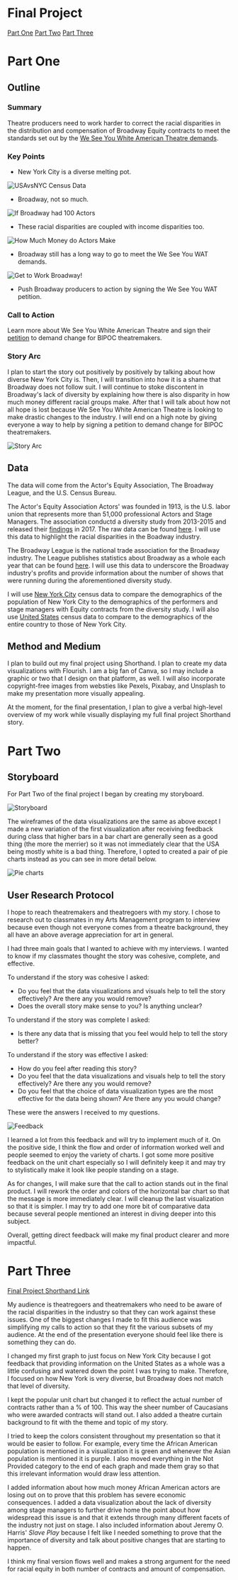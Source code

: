 # Final Project

[Part One](#part-one) [Part Two](#part-two) [Part Three](#part-three)

# Part One

## Outline

### Summary
Theatre producers need to work harder to correct the racial disparities in the distribution and compensation of Broadway Equity contracts to meet the standards set out by the [We See You White American Theatre demands](https://www.weseeyouwat.com/). 

### Key Points
- New York City is a diverse melting pot.

![USAvsNYC Census Data](https://user-images.githubusercontent.com/73760381/99733228-d7d95800-2a8e-11eb-9b66-7d8bf53e17bf.jpg)

- Broadway, not so much.

![If Broadway had 100 Actors](https://user-images.githubusercontent.com/73760381/99733223-d60f9480-2a8e-11eb-8446-78960aae2137.jpg)

- These racial disparities are coupled with income disparities too.

![How Much Money do Actors Make](https://user-images.githubusercontent.com/73760381/99733213-d3ad3a80-2a8e-11eb-964c-7b722ab50acf.jpg)

- Broadway still has a long way to go to meet the We See You WAT demands.

![Get to Work Broadway!](https://user-images.githubusercontent.com/73760381/99733233-d9a31b80-2a8e-11eb-9f23-41df12d2e1dd.jpg)

- Push Broadway producers to action by signing the We See You WAT petition. 

### Call to Action
Learn more about We See You White American Theatre and sign their [petition](https://www.weseeyouwat.com/) to demand change for BIPOC theatremakers. 

### Story Arc
I plan to start the story out positively by positively by talking about how diverse New York City is. Then, I will transition into how it is a shame that Broadway does not follow suit. I will continue to stoke discontent in Broadway's lack of diversity by explaining how there is also disparity in how much money different racial groups make. After that I will talk about how not all hope is lost because We See You White American Theatre is looking to make drastic changes to the industry. I will end on a high note by giving everyone a way to help by signing a petition to demand change for BIPOC theatremakers. 

![Story Arc](https://user-images.githubusercontent.com/73760381/99734664-30115980-2a91-11eb-9a93-dc5b609bf48d.jpg) 

## Data
The data will come from the Actor's Equity Association, The Broadway League, and the U.S. Census Bureau.

The Actor's Equity Association Actors' was founded in 1913, is the U.S. labor union that represents more than 51,000 professional Actors and Stage Managers. The association conductd a diversity study from 2013-2015 and released their [findings](https://actorsequity.org/news/PR/First-EverDiversityStudy2017/) in 2017. The raw data can be found [here](https://docs.google.com/spreadsheets/u/1/d/1QufPYWJQEc4naChpN77ATG-3bzDRwrpw7MvqhnD1WEA/pubhtml). I will use this data to highlight the racial disparities in the Boadway industry. 

The Broadway League is the national trade association for the Broadway industry. The League publishes statistics about Broadway as a whole each year that can be found [here](https://www.broadwayleague.com/research/statistics-broadway-nyc/). I will use this data to underscore the Broadway industry's profits and provide information about the number of shows that were running during the aforementioned diversity study. 

I will use [New York City](https://www.census.gov/quickfacts/fact/table/newyorkcitynewyork/POP010210#POP010210) census data to compare the demographics of the population of New York City to the demographics of the performers and stage managers with Equity contracts from the diversity study. I will also use [United States](https://www.census.gov/quickfacts/fact/table/US/POP010210#POP010210) census data to compare to the demographics of the entire country to those of New York City. 

## Method and Medium
I plan to build out my final project using Shorthand. I plan to create my data visualizations with Flourish. I am a big fan of Canva, so I may include a graphic or two that I design on that platform, as well. I will also incorporate copyright-free images from websties like Pexels, Pixabay, and Unsplash to make my presentation more visually appealing.

At the moment, for the final presentation, I plan to give a verbal high-level overview of my work while visually displaying my full final project Shorthand story. 

# Part Two

## Storyboard

For Part Two of the final project I began by creating my storyboard.

![Storyboard](https://user-images.githubusercontent.com/73760381/100803535-51f7ce00-33f9-11eb-8174-2b551229b817.png)

The wireframes of the data visualizations are the same as above except I made a new variation of the first visualization after receiving feedback during class that higher bars in a bar chart are generally seen as a good thing (the more the merrier) so it was not immediately clear that the USA being mostly white is a bad thing. Therefore, I opted to created a pair of pie charts instead as you can see in more detail below.


![Pie charts](https://user-images.githubusercontent.com/73760381/100804012-1b6e8300-33fa-11eb-80a8-a21a091e52f5.jpg)

## User Research Protocol

I hope to reach theatremakers and theatregoers with my story. I chose to research out to classmates in my Arts Management program to interview because even though not everyone comes from a theatre background, they all have an above average appreciation for art in general. 

I had three main goals that I wanted to achieve with my interviews. I wanted to know if my classmates thought the story was cohesive, complete, and effective. 

To understand if the story was cohesive I asked:
- Do you feel that the data visualizations and visuals help to tell the story effectively? Are there any you would remove?
- Does the overall story make sense to you? Is anything unclear?

To understand if the story was complete I asked:
- Is there any data that is missing that you feel would help to tell the story better?

To understand if the story was effective I asked:
- How do you feel after reading this story?
- Do you feel that the data visualizations and visuals help to tell the story effectively? Are there any you would remove?
- Do you feel that the choice of data visualization types are the most effective for the data being shown? Are there any you would change?

These were the answers I received to my questions.

![Feedback](https://user-images.githubusercontent.com/73760381/100805489-ba947a00-33fc-11eb-8451-5df1d31cdfcb.png)

I learned a lot from this feedback and will try to implement much of it. On the positive side, I think the flow and order of information worked well and people seemed to enjoy the variety of charts. I got some more positive feedback on the unit chart especially so I will definitely keep it and may try to stylistically make it look like people standing on a stage. 

As for changes, I will make sure that the call to action stands out in the final product. I will rework the order and colors of the horizontal bar chart so that the message is more immediately clear. I will cleanup the last visualization so that it is simpler. I may try to add one more bit of comparative data because several people mentioned an interest in diving deeper into this subject. 

Overall, getting direct feedback will make my final product clearer and more impactful. 

# Part Three

[Final Project Shorthand Link](https://carnegiemellon.shorthandstories.com/the-great-white-way-lives-up-to-its-name/index.html)

My audience is theatregoers and theatremakers who need to be aware of the racial disparities in the industry so that they can work against these issues. One of the biggest changes I made to fit this audience was simplifying my calls to action so that they fit the various subsets of my audience. At the end of the presentation everyone should feel like there is something they can do. 

I changed my first graph to just focus on New York City because I got feedback that providing information on the United States as a whole was a little confusing and watered down the point I was trying to make. Therefore, I focused on how New York is very diverse, but Broadway does not match that level of diversity.

I kept the popular unit chart but changed it to reflect the actual number of contracts rather than a % of 100. This way the sheer number of Caucasians who were awarded contracts will stand out. I also added a theatre curtain background to fit with the theme and topic of my story. 

I tried to keep the colors consistent throughout my presentation so that it would be easier to follow. For example, every time the African American population is mentioned in a visualization it is green and whenever the Asian population is mentioned it is purple. I also moved everything in the Not Provided category to the end of each graph and made them gray so that this irrelevant information would draw less attention. 

I added information about how much money African American actors are losing out on to prove that this problem has severe economic consequences. I added a data visualization about the lack of diversity among stage managers to further drive home the point about how widespread this issue is and that it extends through many different facets of the industry not just on stage. I also included information about Jeremy O. Harris' *Slave Play* because I felt like I needed something to prove that the importance of diversity and talk about positive changes that are starting to happen. 

I think my final version flows well and makes a strong argument for the need for racial equity in both number of contracts and amount of compensation. 














